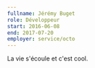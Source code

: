 ```yaml
---
fullname: Jérémy Buget
role: Développeur
start: 2016-06-08
end: 2017-07-20
employer: service/octo
---
```


La vie s'écoule et c'est cool.
